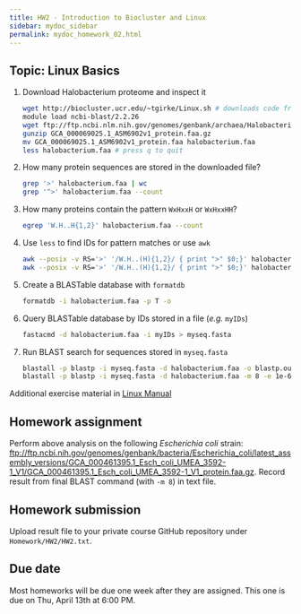 ```yaml
---
title: HW2 - Introduction to Biocluster and Linux
sidebar: mydoc_sidebar
permalink: mydoc_homework_02.html 
---
```


## Topic: Linux Basics

1. Download Halobacterium proteome and inspect it
    ```sh
    wget http://biocluster.ucr.edu/~tgirke/Linux.sh # downloads code from this slide
    module load ncbi-blast/2.2.26
    wget ftp://ftp.ncbi.nlm.nih.gov/genomes/genbank/archaea/Halobacterium_salinarum/representative/GCA_000069025.1_ASM6902v1/GCA_000069025.1_ASM6902v1_protein.faa.gz
    gunzip GCA_000069025.1_ASM6902v1_protein.faa.gz
    mv GCA_000069025.1_ASM6902v1_protein.faa halobacterium.faa
    less halobacterium.faa # press q to quit
    ```

2. How many protein sequences are stored in the downloaded file?
    ```sh
    grep '>' halobacterium.faa | wc
    grep '^>' halobacterium.faa --count
    ```

3. How many proteins contain the pattern `WxHxxH` or `WxHxxHH`?
    ```sh
    egrep 'W.H..H{1,2}' halobacterium.faa --count
    ```

4. Use `less` to find IDs for pattern matches or use `awk`
    ```sh
    awk --posix -v RS='>' '/W.H..(H){1,2}/ { print ">" $0;}' halobacterium.faa | less
    awk --posix -v RS='>' '/W.H..(H){1,2}/ { print ">" $0;}' halobacterium.faa | grep '^>' | cut -c 2- | cut -f 1 -d\ > myIDs
    ```

5. Create a BLASTable database with `formatdb`
    ```sh
    formatdb -i halobacterium.faa -p T -o
    ```

6. Query BLASTable database by IDs stored in a file (_e.g._ `myIDs`)
    ```sh
    fastacmd -d halobacterium.faa -i myIDs > myseq.fasta
    ```

7. Run BLAST search for sequences stored in `myseq.fasta`
    ```sh
    blastall -p blastp -i myseq.fasta -d halobacterium.faa -o blastp.out -e 1e-6 -v 10 -b 10
    blastall -p blastp -i myseq.fasta -d halobacterium.faa -m 8 -e 1e-6 > blastp.tab
    ```

Additional exercise material in [Linux Manual](http://hpcc.ucr.edu/manuals_linux-basics.html#exercises)

## Homework assignment

Perform above analysis on the following _Escherichia coli_ strain: ftp://ftp.ncbi.nih.gov/genomes/genbank/bacteria/Escherichia_coli/latest_assembly_versions/GCA_000461395.1_Esch_coli_UMEA_3592-1_V1/GCA_000461395.1_Esch_coli_UMEA_3592-1_V1_protein.faa.gz. 
Record result from final BLAST command (with `-m 8`) in text file.

## Homework submission

Upload result file to your private course GitHub repository under `Homework/HW2/HW2.txt`.

## Due date

Most homeworks will be due one week after they are assigned. This one is due on Thu, April 13th at 6:00 PM.
